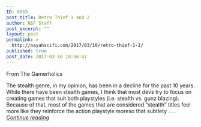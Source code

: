 ```yaml
---
ID: 6965
post_title: Retro Thief 1 and 2
author: NSF Staff
post_excerpt: ""
layout: post
permalink: >
  http://nayahscifi.com/2017/03/10/retro-thief-1-2/
published: true
post_date: 2017-03-10 18:56:47
---
```

From The Gamerholics

The stealth genre, in my opinion, has been in a decline for the past 10 years. While there have been stealth games, I think that most devs try to focus on creating games that suit both playstyles (i.e. stealth vs. gunz blazing). Because of that, most of the games that are considered “stealth” titles feel more like they reinforce the action playstyle moreso that subtlety . . . <em><a href="https://thegamerholics.com/retro-review-thief-1-and-2-review/">Continue reading</a></em>